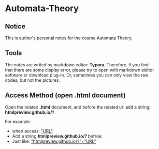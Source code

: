 # Automata-Theory

## Notice
This is author's personal notes for the course Automata Theory.


## Tools
The notes are writed by markdown editor: **Typora**. Therefore, if you find that there are some display error, please try to open with markdown eiditor software or download plug-in. Or, sometimes you can only view the raw codes, but not the pictures.

## Access Method (open .html document)
Open the related **.html** document, and before the related url add a string: **htmlpreview.github.io/?**.

For example: 
- when access: ["URL"](https://github.com/MoAo-01/Automata-Theory/blob/main/DFA%E5%88%B0%E6%AD%A3%E5%88%99%E8%A1%A8%E8%BE%BE%E5%BC%8F%E4%B9%8B%E9%80%92%E5%BD%92%E5%BC%8F%E6%B3%95.html)
- Add a string **htmlpreview.github.io/?** befroe:
- Just like: ["htmlpreview.github.io/?"+"URL"](htmlpreview.github.io/?https://github.com/MoAo-01/Automata-Theory/blob/main/DFA%E5%88%B0%E6%AD%A3%E5%88%99%E8%A1%A8%E8%BE%BE%E5%BC%8F%E4%B9%8B%E9%80%92%E5%BD%92%E5%BC%8F%E6%B3%95.html)
